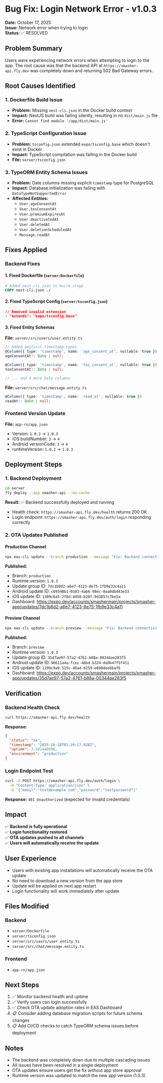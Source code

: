 # Bug Fix: Login Network Error - v1.0.3

**Date:** October 17, 2025  
**Issue:** Network error when trying to login  
**Status:** ✅ RESOLVED

## Problem Summary

Users were experiencing network errors when attempting to login to the app. The root cause was that the backend API at `https://smasher-api.fly.dev` was completely down and returning 502 Bad Gateway errors.

## Root Causes Identified

### 1. Dockerfile Build Issue
- **Problem:** Missing `nest-cli.json` in the Docker build context
- **Impact:** NestJS build was failing silently, resulting in no `dist/main.js` file
- **Error:** `Cannot find module '/app/dist/main.js'`

### 2. TypeScript Configuration Issue
- **Problem:** `tsconfig.json` extended `expo/tsconfig.base` which doesn't exist in Docker
- **Impact:** TypeScript compilation was failing in the Docker build
- **File:** `server/tsconfig.json`

### 3. TypeORM Entity Schema Issues
- **Problem:** Date columns missing explicit `timestamp` type for PostgreSQL
- **Impact:** Database initialization was failing with `DataTypeNotSupportedError`
- **Affected Entities:**
  - `User.ageConsentAt`
  - `User.tosConsentAt`
  - `User.premiumExpiresAt`
  - `User.deactivatedAt`
  - `User.deletedAt`
  - `User.deletionScheduledAt`
  - `Message.readAt`

## Fixes Applied

### Backend Fixes

#### 1. Fixed Dockerfile (`server/Dockerfile`)
```dockerfile
# Added nest-cli.json to build stage
COPY nest-cli.json ./
```

#### 2. Fixed TypeScript Config (`server/tsconfig.json`)
```json
// Removed invalid extension
- "extends": "expo/tsconfig.base"
```

#### 3. Fixed Entity Schemas
**File:** `server/src/users/user.entity.ts`
```typescript
// Added explicit timestamp types
@Column({ type: 'timestamp', name: 'age_consent_at', nullable: true })
ageConsentAt!: Date | null;

@Column({ type: 'timestamp', name: 'tos_consent_at', nullable: true })
tosConsentAt!: Date | null;

// ... and 4 more Date columns
```

**File:** `server/src/chat/message.entity.ts`
```typescript
@Column({ type: 'timestamp', name: 'read_at', nullable: true })
readAt!: Date | null;
```

### Frontend Version Update

**File:** `app-rn/app.json`
- Version: `1.0.2` → `1.0.3`
- iOS buildNumber: `3` → `4`
- Android versionCode: `3` → `4`
- runtimeVersion: `1.0.2` → `1.0.3`

## Deployment Steps

### 1. Backend Deployment
```bash
cd server
fly deploy --app smasher-api --no-cache
```

**Result:** ✅ Backend successfully deployed and running
- Health check: `https://smasher-api.fly.dev/health` returns 200 OK
- Login endpoint: `https://smasher-api.fly.dev/auth/login` responding correctly

### 2. OTA Updates Published

#### Production Channel
```bash
npx eas-cli update --branch production --message "Fix: Backend connectivity and login network errors - v1.0.3"
```

**Published:**
- Branch: `production`
- Runtime version: `1.0.3`
- Update group ID: `7dc1b8d2-a6e7-4123-8e75-1fb9e33c4a11`
- Android update ID: `c69598b1-0103-4ab6-98ec-0aa0db443e53`
- iOS update ID: `1309c6a5-2f8d-4458-b20f-9d3857c7be5a`
- Dashboard: https://expo.dev/accounts/smashermain/projects/smasher-app/updates/7dc1b8d2-a6e7-4123-8e75-1fb9e33c4a11

#### Preview Channel
```bash
npx eas-cli update --branch preview --message "Fix: Backend connectivity and login network errors - v1.0.3"
```

**Published:**
- Branch: `preview`
- Runtime version: `1.0.3`
- Update group ID: `35d7ae97-57a2-4761-b88a-00344ae283f5`
- Android update ID: `96611a4a-fcec-46bd-b324-da9b47f5f411`
- iOS update ID: `1299c9a9-515c-40ad-8259-e698deebbaf6`
- Dashboard: https://expo.dev/accounts/smashermain/projects/smasher-app/updates/35d7ae97-57a2-4761-b88a-00344ae283f5

## Verification

### Backend Health Check
```bash
curl https://smasher-api.fly.dev/health
```
**Response:** 
```json
{
  "status": "ok",
  "timestamp": "2025-10-18T01:29:17.028Z",
  "uptime": 3.581440696,
  "environment": "production"
}
```

### Login Endpoint Test
```bash
curl -X POST https://smasher-api.fly.dev/auth/login \
  -H "Content-Type: application/json" \
  -d '{"email":"test@example.com","password":"testpassword"}'
```
**Response:** `401 Unauthorized` (expected for invalid credentials)

## Impact

✅ **Backend is fully operational**  
✅ **Login functionality restored**  
✅ **OTA updates pushed to all channels**  
✅ **Users will automatically receive the update**

## User Experience

- Users with existing app installations will automatically receive the OTA update
- No need to download a new version from the app store
- Update will be applied on next app restart
- Login functionality will work immediately after update

## Files Modified

### Backend
- `server/Dockerfile`
- `server/tsconfig.json`
- `server/src/users/user.entity.ts`
- `server/src/chat/message.entity.ts`

### Frontend
- `app-rn/app.json`

## Next Steps

1. ✅ Monitor backend health and uptime
2. ✅ Verify users can login successfully
3. ✅ Check OTA update adoption rates in EAS Dashboard
4. 📋 Consider adding database migration scripts for future schema changes
5. 📋 Add CI/CD checks to catch TypeORM schema issues before deployment

## Notes

- The backend was completely down due to multiple cascading issues
- All issues have been resolved in a single deployment
- OTA updates ensure users get the fix without app store approval
- Runtime version was updated to match the new app version (1.0.3)
